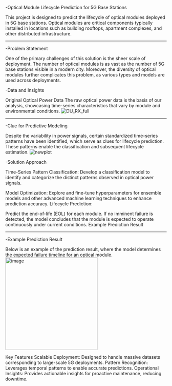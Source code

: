 -Optical Module Lifecycle Prediction for 5G Base Stations

This project is designed to predict the lifecycle of optical modules deployed in 5G base stations. 
Optical modules are critical components typically installed in locations such as building rooftops, apartment complexes, and other distributed infrastructure.

-------------------------------------------------------------------------------------------------------------------------

-Problem Statement

One of the primary challenges of this solution is the sheer scale of deployment. 
The number of optical modules is as vast as the number of 5G base stations visible in a modern city. 
Moreover, the diversity of optical modules further complicates this problem, as various types and models are used across deployments.

-Data and Insights

Original Optical Power Data
The raw optical power data is the basis of our analysis, showcasing time-series characteristics that vary by module and environmental conditions.
![DU_RX_full](https://github.com/user-attachments/assets/e49897fb-2345-4477-94df-b71dc25eca38)

-------------------------------------------------------------------------------------------------------------------------

-Clue for Predictive Modeling

Despite the variability in power signals, certain standardized time-series patterns have been identified, 
which serve as clues for lifecycle prediction. 
These patterns enable the classification and subsequent lifecycle estimation.
![newplot](https://github.com/user-attachments/assets/9b85e282-3eb0-4264-b2db-c14219cf1e50)

-Solution Approach

Time-Series Pattern Classification:
Develop a classification model to identify and categorize the distinct patterns observed in optical power signals.

Model Optimization:
Explore and fine-tune hyperparameters for ensemble models and other advanced machine learning techniques to enhance prediction accuracy.
Lifecycle Prediction:

Predict the end-of-life (EOL) for each module. 
If no imminent failure is detected, the model concludes that the module is expected to operate continuously under current conditions.
Example Prediction Result

-------------------------------------------------------------------------------------------------------------------------

-Example Prediction Result

Below is an example of the prediction result, where the model determines the expected failure timeline for an optical module.
<img width="288" alt="image" src="https://github.com/user-attachments/assets/d7e4afba-de4c-4b62-a4da-85b9b56eb773">


Key Features
Scalable Deployment: Designed to handle massive datasets corresponding to large-scale 5G deployments.
Pattern Recognition: Leverages temporal patterns to enable accurate predictions.
Operational Insights: Provides actionable insights for proactive maintenance, reducing downtime.
